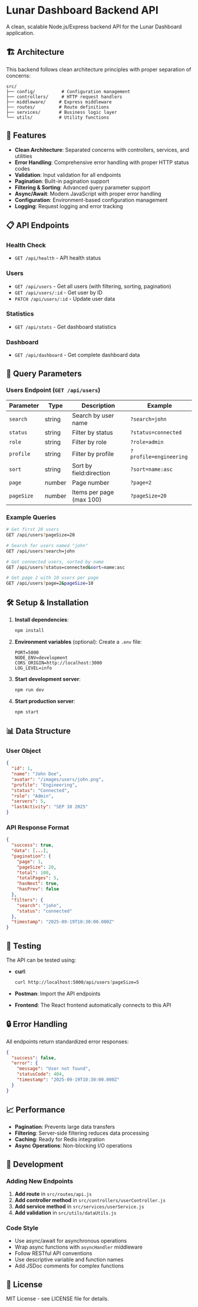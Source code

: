 # Lunar Dashboard Backend API

A clean, scalable Node.js/Express backend API for the Lunar Dashboard application.

## 🏗️ Architecture

This backend follows clean architecture principles with proper separation of concerns:

```
src/
├── config/          # Configuration management
├── controllers/     # HTTP request handlers
├── middleware/     # Express middleware
├── routes/         # Route definitions
├── services/       # Business logic layer
└── utils/          # Utility functions
```

## 🚀 Features

- **Clean Architecture**: Separated concerns with controllers, services, and utilities
- **Error Handling**: Comprehensive error handling with proper HTTP status codes
- **Validation**: Input validation for all endpoints
- **Pagination**: Built-in pagination support
- **Filtering & Sorting**: Advanced query parameter support
- **Async/Await**: Modern JavaScript with proper error handling
- **Configuration**: Environment-based configuration management
- **Logging**: Request logging and error tracking

## 📋 API Endpoints

### Health Check
- `GET /api/health` - API health status

### Users
- `GET /api/users` - Get all users (with filtering, sorting, pagination)
- `GET /api/users/:id` - Get user by ID
- `PATCH /api/users/:id` - Update user data

### Statistics
- `GET /api/stats` - Get dashboard statistics

### Dashboard
- `GET /api/dashboard` - Get complete dashboard data

## 🔧 Query Parameters

### Users Endpoint (`GET /api/users`)

| Parameter | Type | Description | Example |
|-----------|------|-------------|---------|
| `search` | string | Search by user name | `?search=john` |
| `status` | string | Filter by status | `?status=connected` |
| `role` | string | Filter by role | `?role=admin` |
| `profile` | string | Filter by profile | `?profile=engineering` |
| `sort` | string | Sort by field:direction | `?sort=name:asc` |
| `page` | number | Page number | `?page=2` |
| `pageSize` | number | Items per page (max 100) | `?pageSize=20` |

### Example Queries

```bash
# Get first 20 users
GET /api/users?pageSize=20

# Search for users named "john"
GET /api/users?search=john

# Get connected users, sorted by name
GET /api/users?status=connected&sort=name:asc

# Get page 2 with 10 users per page
GET /api/users?page=2&pageSize=10
```

## 🛠️ Setup & Installation

1. **Install dependencies**:
   ```bash
   npm install
   ```

2. **Environment variables** (optional):
   Create a `.env` file:
   ```env
   PORT=5000
   NODE_ENV=development
   CORS_ORIGIN=http://localhost:3000
   LOG_LEVEL=info
   ```

3. **Start development server**:
   ```bash
   npm run dev
   ```

4. **Start production server**:
   ```bash
   npm start
   ```

## 📊 Data Structure

### User Object
```json
{
  "id": 1,
  "name": "John Doe",
  "avatar": "/images/users/john.png",
  "profile": "Engineering",
  "status": "Connected",
  "role": "Admin",
  "servers": 5,
  "lastActivity": "SEP 10 2025"
}
```

### API Response Format
```json
{
  "success": true,
  "data": [...],
  "pagination": {
    "page": 1,
    "pageSize": 20,
    "total": 100,
    "totalPages": 5,
    "hasNext": true,
    "hasPrev": false
  },
  "filters": {
    "search": "john",
    "status": "connected"
  },
  "timestamp": "2025-09-19T10:30:00.000Z"
}
```

## 🧪 Testing

The API can be tested using:

- **curl**:
  ```bash
  curl http://localhost:5000/api/users?pageSize=5
  ```

- **Postman**: Import the API endpoints
- **Frontend**: The React frontend automatically connects to this API

## 🔒 Error Handling

All endpoints return standardized error responses:

```json
{
  "success": false,
  "error": {
    "message": "User not found",
    "statusCode": 404,
    "timestamp": "2025-09-19T10:30:00.000Z"
  }
}
```

## 📈 Performance

- **Pagination**: Prevents large data transfers
- **Filtering**: Server-side filtering reduces data processing
- **Caching**: Ready for Redis integration
- **Async Operations**: Non-blocking I/O operations

## 🔧 Development

### Adding New Endpoints

1. **Add route** in `src/routes/api.js`
2. **Add controller method** in `src/controllers/userController.js`
3. **Add service method** in `src/services/userService.js`
4. **Add validation** in `src/utils/dataUtils.js`

### Code Style

- Use async/await for asynchronous operations
- Wrap async functions with `asyncHandler` middleware
- Follow RESTful API conventions
- Use descriptive variable and function names
- Add JSDoc comments for complex functions

## 📝 License

MIT License - see LICENSE file for details.